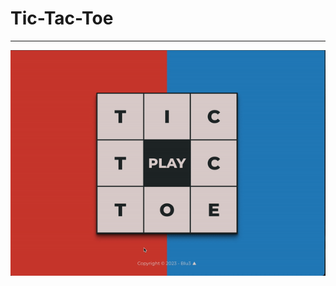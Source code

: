 # Tic-Tac-Toe

----------------------------------------------------------

<img src="./assets/Tic-Tac-Toe.gif" style="display: block; margin-left: auto; margin-right: auto;">

